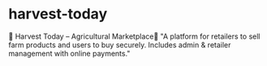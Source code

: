 # harvest-today
🚜 Harvest Today – Agricultural Marketplace🌾    "A platform for retailers to sell farm products and users to buy securely. Includes admin &amp; retailer management with online payments."

